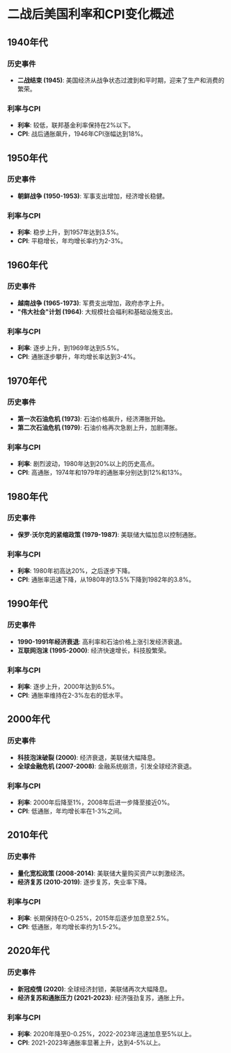 # 二战后美国利率和CPI变化概述

## 1940年代
### 历史事件
- **二战结束 (1945)**: 美国经济从战争状态过渡到和平时期，迎来了生产和消费的繁荣。
### 利率与CPI
- **利率**: 较低，联邦基金利率保持在2%以下。
- **CPI**: 战后通胀飙升，1946年CPI涨幅达到18%。

## 1950年代
### 历史事件
- **朝鲜战争 (1950-1953)**: 军事支出增加，经济增长稳健。
### 利率与CPI
- **利率**: 稳步上升，到1957年达到3.5%。
- **CPI**: 平稳增长，年均增长率约为2-3%。

## 1960年代
### 历史事件
- **越南战争 (1965-1973)**: 军费支出增加，政府赤字上升。
- **"伟大社会"计划 (1964)**: 大规模社会福利和基础设施支出。
### 利率与CPI
- **利率**: 逐步上升，到1969年达到5.5%。
- **CPI**: 通胀逐步攀升，年均增长率达到3-4%。

## 1970年代
### 历史事件
- **第一次石油危机 (1973)**: 石油价格飙升，经济滞胀开始。
- **第二次石油危机 (1979)**: 石油价格再次急剧上升，加剧滞胀。
### 利率与CPI
- **利率**: 剧烈波动，1980年达到20%以上的历史高点。
- **CPI**: 高通胀，1974年和1979年的通胀率分别达到12%和13%。

## 1980年代
### 历史事件
- **保罗·沃尔克的紧缩政策 (1979-1987)**: 美联储大幅加息以控制通胀。
### 利率与CPI
- **利率**: 1980年初高达20%，之后逐步下降。
- **CPI**: 通胀率迅速下降，从1980年的13.5%下降到1982年的3.8%。

## 1990年代
### 历史事件
- **1990-1991年经济衰退**: 高利率和石油价格上涨引发经济衰退。
- **互联网泡沫 (1995-2000)**: 经济快速增长，科技股繁荣。
### 利率与CPI
- **利率**: 逐步上升，2000年达到6.5%。
- **CPI**: 通胀率维持在2-3%左右的低水平。

## 2000年代
### 历史事件
- **科技泡沫破裂 (2000)**: 经济衰退，美联储大幅降息。
- **全球金融危机 (2007-2008)**: 金融系统崩溃，引发全球经济衰退。
### 利率与CPI
- **利率**: 2000年后降至1%，2008年后进一步降至接近0%。
- **CPI**: 低通胀，年均增长率在1-3%之间。

## 2010年代
### 历史事件
- **量化宽松政策 (2008-2014)**: 美联储大量购买资产以刺激经济。
- **经济复苏 (2010-2019)**: 逐步复苏，失业率下降。
### 利率与CPI
- **利率**: 长期保持在0-0.25%，2015年后逐步加息至2.5%。
- **CPI**: 低通胀，年均增长率约为1.5-2%。

## 2020年代
### 历史事件
- **新冠疫情 (2020)**: 全球经济封锁，美联储再次大幅降息。
- **经济复苏和通胀压力 (2021-2023)**: 经济强劲复苏，通胀上升。
### 利率与CPI
- **利率**: 2020年降至0-0.25%，2022-2023年迅速加息至5%以上。
- **CPI**: 2021-2023年通胀率显著上升，达到4-5%以上。
